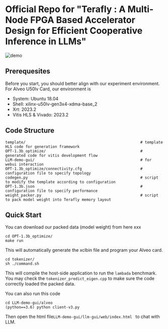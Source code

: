 # Official Repo for "Terafly : A Multi-Node FPGA Based Accelerator Design for Efficient Cooperative Inference in LLMs"


![demo](assets/opt-1.3b.gif)

## Prerequesites

Before you start, you should better align with our experiment environment. For Alveo U50lv Card, our environment is 

* System: Ubuntu 18.04
* Shell:  xilinx-u50lv-gen3x4-xdma-base_2
* Xrt: 2023.2
* Vitis HLS & Vivado: 2023.2

##  Code Structure

```
template/ 													# template HLS code for generation framework
OPT-1.3b_optimize/ 											# generated code for vitis development flow
LLM-demo-gui/ 												# for webui interaction
OPT-1.3b_optimize/connectivity.cfg  						# configuration file to specify topology
codegen.py 													# script to modify the template according to configuration
OPT-1.3b.json 												# configuration file to specify performance
weight_packer.py 											# script to pack model weight into Terafly memory layout
```

## Quick Start

You can download our packed data (model weight) from here xxx

```
cd OPT-1.3b_optimize/
make run
```

This will automatically generate the xclbin file and program your Alveo card.

```
cd tokenizer/
sh ./command.sh
```

This will compile the host-side application to run the `lambada` benchmark. You may check the `tokenizer_predict_eigen.cpp` to make sure the code correctly loaded the packed data.

You can also run this code 

```
cd LLM-demo-gui/alveo
(python==3.6) python client-v3.py
```

Then open the html file`LLM-demo-gui/llm-gui/web/index.html ` to chat with LLM.



 




